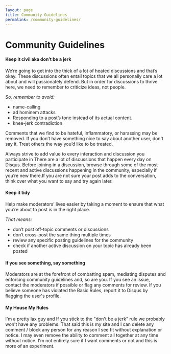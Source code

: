 ```yaml
---
layout: page
title: Community Guidelines
permalink: /community-guidelines/
---
```


# Community Guidelines

#### Keep it civil aka don’t be a jerk
We’re going to get into the thick of a lot of heated discussions and that’s okay. These discussions often entail topics that we all personally care a lot about and will passionately defend. But in order for discussions to thrive here, we need to remember to criticize ideas, not people.

*So, remember to avoid:*
* name-calling
* ad hominem attacks
* Responding to a post’s tone instead of its actual content.
* knee-jerk contradiction

Comments that we find to be hateful, inflammatory, or harassing may be removed. If you don’t have something nice to say about another user, don't say it. Treat others the way you’d like to be treated.

Always strive to add value to every interaction and discussion you participate in
There are a lot of discussions that happen every day on Disqus. Before joining in a discussion, browse through some of the most recent and active discussions happening in the community, especially if you’re new there.If you are not sure your post adds to the conversation, think over what you want to say and try again later.

#### Keep it tidy
Help make moderators’ lives easier by taking a moment to ensure that what you’re about to post is in the right place.

*That means:*
* don’t post off-topic comments or discussions
* don’t cross-post the same thing multiple times
* review any specific posting guidelines for the community
* check if another active discussion on your topic has already been posted


#### If you see something, say something
Moderators are at the forefront of combatting spam, mediating disputes and enforcing community guidelines and, so are you.
If you see an issue, contact the moderators if possible or flag any comments for review. If you believe someone has violated the Basic Rules, report it to Disqus by flagging the user's profile.

#### My House My Rules
I'm a pretty lax guy and If you stick to the "don't be a jerk" rule we probably won't have any problems.
That said this is my site and I can delete any comment / block any person for any reason I see fit without explanation or notice.
I may even remove the ability to comment all together at any time without notice. I'm not entirely sure if I want comments or not and
this is more of an experiment.
